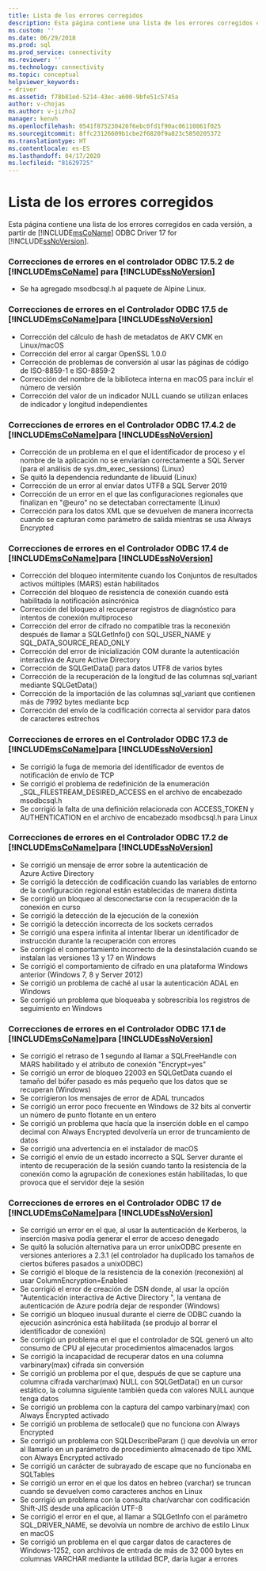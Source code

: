 ```yaml
---
title: Lista de los errores corregidos
description: Esta página contiene una lista de los errores corregidos en cada versión, a partir de Microsoft ODBC Driver 17 for SQL Server.
ms.custom: ''
ms.date: 06/29/2018
ms.prod: sql
ms.prod_service: connectivity
ms.reviewer: ''
ms.technology: connectivity
ms.topic: conceptual
helpviewer_keywords:
- driver
ms.assetid: f78b81ed-5214-43ec-a600-9bfe51c5745a
author: v-chojas
ms.author: v-jizho2
manager: kenvh
ms.openlocfilehash: 0541f875230426f6ebc0fd1f90ac06110861f025
ms.sourcegitcommit: 8ffc23126609b1cbe2f6820f9a823c5850205372
ms.translationtype: HT
ms.contentlocale: es-ES
ms.lasthandoff: 04/17/2020
ms.locfileid: "81629725"
---
```

# <a name="list-of-bugs-fixed"></a>Lista de los errores corregidos

Esta página contiene una lista de los errores corregidos en cada versión, a partir de [!INCLUDE[msCoName](../../includes/msconame_md.md)] ODBC Driver 17 for [!INCLUDE[ssNoVersion](../../includes/ssnoversion-md.md)].

### <a name="bug-fixes-in-the-msconame-odbc-driver-1752-for-ssnoversion"></a>Correcciones de errores en el controlador ODBC 17.5.2 de [!INCLUDE[msCoName](../../includes/msconame_md.md)] para [!INCLUDE[ssNoVersion](../../includes/ssnoversion-md.md)]

- Se ha agregado msodbcsql.h al paquete de Alpine Linux.

### <a name="bug-fixes-in-the-msconame-odbc-driver-175-for-ssnoversion"></a>Correcciones de errores en el Controlador ODBC 17.5 de [!INCLUDE[msCoName](../../includes/msconame_md.md)]para [!INCLUDE[ssNoVersion](../../includes/ssnoversion-md.md)]

- Corrección del cálculo de hash de metadatos de AKV CMK en Linux/macOS
- Corrección del error al cargar OpenSSL 1.0.0
- Corrección de problemas de conversión al usar las páginas de código de ISO-8859-1 e ISO-8859-2
- Corrección del nombre de la biblioteca interna en macOS para incluir el número de versión
- Corrección del valor de un indicador NULL cuando se utilizan enlaces de indicador y longitud independientes

### <a name="bug-fixes-in-the-msconame-odbc-driver-1742-for-ssnoversion"></a>Correcciones de errores en el Controlador ODBC 17.4.2 de [!INCLUDE[msCoName](../../includes/msconame_md.md)]para [!INCLUDE[ssNoVersion](../../includes/ssnoversion-md.md)]

 - Corrección de un problema en el que el identificador de proceso y el nombre de la aplicación no se enviarían correctamente a SQL Server (para el análisis de sys.dm_exec_sessions) (Linux)
 - Se quitó la dependencia redundante de libuuid (Linux)
 - Corrección de un error al enviar datos UTF8 a SQL Server 2019
 - Corrección de un error en el que las configuraciones regionales que finalizan en "@euro" no se detectaban correctamente (Linux)
 - Corrección para los datos XML que se devuelven de manera incorrecta cuando se capturan como parámetro de salida mientras se usa Always Encrypted

### <a name="bug-fixes-in-the-msconame-odbc-driver-174-for-ssnoversion"></a>Correcciones de errores en el Controlador ODBC 17.4 de [!INCLUDE[msCoName](../../includes/msconame_md.md)]para [!INCLUDE[ssNoVersion](../../includes/ssnoversion-md.md)]

- Corrección del bloqueo intermitente cuando los Conjuntos de resultados activos múltiples (MARS) están habilitados
- Corrección del bloqueo de resistencia de conexión cuando está habilitada la notificación asincrónica
- Corrección del bloqueo al recuperar registros de diagnóstico para intentos de conexión multiproceso
- Corrección del error de cifrado no compatible tras la reconexión después de llamar a SQLGetInfo() con SQL_USER_NAME y SQL_DATA_SOURCE_READ_ONLY
- Corrección del error de inicialización COM durante la autenticación interactiva de Azure Active Directory
- Corrección de SQLGetData() para datos UTF8 de varios bytes
- Corrección de la recuperación de la longitud de las columnas sql_variant mediante SQLGetData()
- Corrección de la importación de las columnas sql_variant que contienen más de 7992 bytes mediante bcp
- Corrección del envío de la codificación correcta al servidor para datos de caracteres estrechos

### <a name="bug-fixes-in-the-msconame-odbc-driver-173-for-ssnoversion"></a>Correcciones de errores en el Controlador ODBC 17.3 de [!INCLUDE[msCoName](../../includes/msconame_md.md)]para [!INCLUDE[ssNoVersion](../../includes/ssnoversion-md.md)]

- Se corrigió la fuga de memoria del identificador de eventos de notificación de envío de TCP
- Se corrigió el problema de redefinición de la enumeración _SQL_FILESTREAM_DESIRED_ACCESS en el archivo de encabezado msodbcsql.h
- Se corrigió la falta de una definición relacionada con ACCESS_TOKEN y AUTHENTICATION en el archivo de encabezado msodbcsql.h para Linux

### <a name="bug-fixes-in-the-msconame-odbc-driver-172-for-ssnoversion"></a>Correcciones de errores en el Controlador ODBC 17.2 de [!INCLUDE[msCoName](../../includes/msconame_md.md)]para [!INCLUDE[ssNoVersion](../../includes/ssnoversion-md.md)]

- Se corrigió un mensaje de error sobre la autenticación de Azure Active Directory
- Se corrigió la detección de codificación cuando las variables de entorno de la configuración regional están establecidas de manera distinta
- Se corrigió un bloqueo al desconectarse con la recuperación de la conexión en curso
- Se corrigió la detección de la ejecución de la conexión
- Se corrigió la detección incorrecta de los sockets cerrados
- Se corrigió una espera infinita al intentar liberar un identificador de instrucción durante la recuperación con errores
- Se corrigió el comportamiento incorrecto de la desinstalación cuando se instalan las versiones 13 y 17 en Windows
- Se corrigió el comportamiento de cifrado en una plataforma Windows anterior (Windows 7, 8 y Server 2012)
- Se corrigió un problema de caché al usar la autenticación ADAL en Windows
- Se corrigió un problema que bloqueaba y sobrescribía los registros de seguimiento en Windows

### <a name="bug-fixes-in-the-msconame-odbc-driver-171-for-ssnoversion"></a>Correcciones de errores en el Controlador ODBC 17.1 de [!INCLUDE[msCoName](../../includes/msconame_md.md)]para [!INCLUDE[ssNoVersion](../../includes/ssnoversion-md.md)]

- Se corrigió el retraso de 1 segundo al llamar a SQLFreeHandle con MARS habilitado y el atributo de conexión "Encrypt=yes"
- Se corrigió un error de bloqueo 22003 en SQLGetData cuando el tamaño del búfer pasado es más pequeño que los datos que se recuperan (Windows)
- Se corrigieron los mensajes de error de ADAL truncados
- Se corrigió un error poco frecuente en Windows de 32 bits al convertir un número de punto flotante en un entero
- Se corrigió un problema que hacía que la inserción doble en el campo decimal con Always Encrypted devolvería un error de truncamiento de datos
- Se corrigió una advertencia en el instalador de macOS
- Se corrigió el envío de un estado incorrecto a SQL Server durante el intento de recuperación de la sesión cuando tanto la resistencia de la conexión como la agrupación de conexiones están habilitadas, lo que provoca que el servidor deje la sesión

### <a name="bug-fixes-in-the-msconame-odbc-driver-17-for-ssnoversion"></a>Correcciones de errores en el Controlador ODBC 17 de [!INCLUDE[msCoName](../../includes/msconame_md.md)]para [!INCLUDE[ssNoVersion](../../includes/ssnoversion-md.md)]

- Se corrigió un error en el que, al usar la autenticación de Kerberos, la inserción masiva podía generar el error de acceso denegado
- Se quitó la solución alternativa para un error unixODBC presente en versiones anteriores a 2.3.1 (el controlador ha duplicado los tamaños de ciertos búferes pasados a unixODBC)
- Se corrigió el bloque de la resistencia de la conexión (reconexión) al usar ColumnEncryption=Enabled
- Se corrigió el error de creación de DSN donde, al usar la opción "Autenticación interactiva de Active Directory ", la ventana de autenticación de Azure podría dejar de responder (Windows)
- Se corrigió un bloqueo inusual durante el cierre de ODBC cuando la ejecución asincrónica está habilitada (se produjo al borrar el identificador de conexión)
- Se corrigió un problema en el que el controlador de SQL generó un alto consumo de CPU al ejecutar procedimientos almacenados largos
- Se corrigió la incapacidad de recuperar datos en una columna varbinary(max) cifrada sin conversión
- Se corrigió un problema por el que, después de que se capture una columna cifrada varchar(max) NULL con SQLGetData() en un cursor estático, la columna siguiente también queda con valores NULL aunque tenga datos
- Se corrigió un problema con la captura del campo varbinary(max) con Always Encrypted activado
- Se corrigió un problema de setlocale() que no funciona con Always Encrypted
- Se corrigió un problema con SQLDescribeParam () que devolvía un error al llamarlo en un parámetro de procedimiento almacenado de tipo XML con Always Encrypted activado
- Se corrigió un carácter de subrayado de escape que no funcionaba en SQLTables
- Se corrigió un error en el que los datos en hebreo (varchar) se truncan cuando se devuelven como caracteres anchos en Linux
- Se corrigió un problema con la consulta char/varchar con codificación Shift-JIS desde una aplicación UTF-8
- Se corrigió el error en el que, al llamar a SQLGetInfo con el parámetro SQL_DRIVER_NAME, se devolvía un nombre de archivo de estilo Linux en macOS
- Se corrigió un problema en el que cargar datos de caracteres de Windows-1252, con archivos de entrada de más de 32 000 bytes en columnas VARCHAR mediante la utilidad BCP, daría lugar a errores
